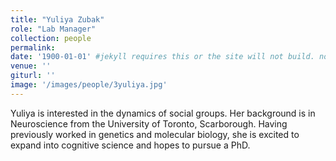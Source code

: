 ```yaml
---
title: "Yuliya Zubak"
role: "Lab Manager"
collection: people
permalink: 
date: '1900-01-01' #jekyll requires this or the site will not build. not sure what it does yet. order?
venue: ''
giturl: ''
image: '/images/people/3yuliya.jpg'
---
```

Yuliya is interested in the dynamics of social groups. Her background is in Neuroscience from the University of Toronto, Scarborough. Having previously worked in genetics and molecular biology, she is excited to expand into cognitive science and hopes to pursue a PhD. 
